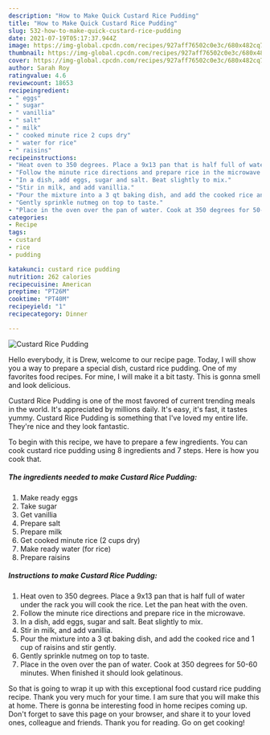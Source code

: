 ```yaml
---
description: "How to Make Quick Custard Rice Pudding"
title: "How to Make Quick Custard Rice Pudding"
slug: 532-how-to-make-quick-custard-rice-pudding
date: 2021-07-19T05:17:37.944Z
image: https://img-global.cpcdn.com/recipes/927aff76502c0e3c/680x482cq70/custard-rice-pudding-recipe-main-photo.jpg
thumbnail: https://img-global.cpcdn.com/recipes/927aff76502c0e3c/680x482cq70/custard-rice-pudding-recipe-main-photo.jpg
cover: https://img-global.cpcdn.com/recipes/927aff76502c0e3c/680x482cq70/custard-rice-pudding-recipe-main-photo.jpg
author: Sarah Roy
ratingvalue: 4.6
reviewcount: 18653
recipeingredient:
- " eggs"
- " sugar"
- " vanillia"
- " salt"
- " milk"
- " cooked minute rice 2 cups dry"
- " water for rice"
- " raisins"
recipeinstructions:
- "Heat oven to 350 degrees. Place a 9x13 pan that is half full of water under the rack you will cook the rice. Let the pan heat with the oven."
- "Follow the minute rice directions and prepare rice in the microwave."
- "In a dish, add eggs, sugar and salt. Beat slightly to mix."
- "Stir in milk, and add vanillia."
- "Pour the mixture into a 3 qt baking dish, and add the cooked rice and 1 cup of raisins and stir gently."
- "Gently sprinkle nutmeg on top to taste."
- "Place in the oven over the pan of water. Cook at 350 degrees for 50-60 minutes. When finished it should look gelatinous."
categories:
- Recipe
tags:
- custard
- rice
- pudding

katakunci: custard rice pudding 
nutrition: 262 calories
recipecuisine: American
preptime: "PT26M"
cooktime: "PT40M"
recipeyield: "1"
recipecategory: Dinner

---
```



![Custard Rice Pudding](https://img-global.cpcdn.com/recipes/927aff76502c0e3c/680x482cq70/custard-rice-pudding-recipe-main-photo.jpg)

Hello everybody, it is Drew, welcome to our recipe page. Today, I will show you a way to prepare a special dish, custard rice pudding. One of my favorites food recipes. For mine, I will make it a bit tasty. This is gonna smell and look delicious.

Custard Rice Pudding is one of the most favored of current trending meals in the world. It's appreciated by millions daily. It's easy, it's fast, it tastes yummy. Custard Rice Pudding is something that I've loved my entire life. They're nice and they look fantastic.




To begin with this recipe, we have to prepare a few ingredients. You can cook custard rice pudding using 8 ingredients and 7 steps. Here is how you cook that.

<!--inarticleads1-->

##### The ingredients needed to make Custard Rice Pudding:

1. Make ready  eggs
1. Take  sugar
1. Get  vanillia
1. Prepare  salt
1. Prepare  milk
1. Get  cooked minute rice (2 cups dry)
1. Make ready  water (for rice)
1. Prepare  raisins




<!--inarticleads2-->

##### Instructions to make Custard Rice Pudding:

1. Heat oven to 350 degrees. Place a 9x13 pan that is half full of water under the rack you will cook the rice. Let the pan heat with the oven.
1. Follow the minute rice directions and prepare rice in the microwave.
1. In a dish, add eggs, sugar and salt. Beat slightly to mix.
1. Stir in milk, and add vanillia.
1. Pour the mixture into a 3 qt baking dish, and add the cooked rice and 1 cup of raisins and stir gently.
1. Gently sprinkle nutmeg on top to taste.
1. Place in the oven over the pan of water. Cook at 350 degrees for 50-60 minutes. When finished it should look gelatinous.




So that is going to wrap it up with this exceptional food custard rice pudding recipe. Thank you very much for your time. I am sure that you will make this at home. There is gonna be interesting food in home recipes coming up. Don't forget to save this page on your browser, and share it to your loved ones, colleague and friends. Thank you for reading. Go on get cooking!
